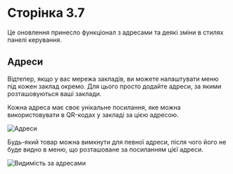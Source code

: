 # Сторінка 3.7

Це оновлення принесло функціонал з адресами та деякі зміни в стилях панелі керування.

## Адреси

Відтепер, якщо у вас мережа закладів, ви можете налаштувати меню під кожен заклад окремо. Для цього просто додайте адреси, за якими розташовуються ваші заклади.

Кожна адреса має своє унікальне посилання, яке можна використовувати в QR-кодах у закладі за цією адресою.

![Адреси](https://user-images.githubusercontent.com/21020331/124276354-52ea0d00-db4c-11eb-8b1f-d63967ec4794.png)



Будь-який товар можна вимкнути для певної адреси, після чого його не буде видно в меню, що розташоване за посиланням цієї адреси.

![Видимість за адресами](https://user-images.githubusercontent.com/21020331/124274165-98f1a180-db49-11eb-9415-c00ef3696cc0.png)
